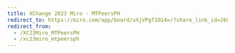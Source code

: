 ```yaml
---
title: XChange 2023 Miro - MTPeersPH
redirect_to: https://miro.com/app/board/uXjVPgf1O14=/?share_link_id=268773170740
redirect_from: 
  - /XC23Miro_MTPeersPH
  - /xc23miro_mtpeersph
---
```

